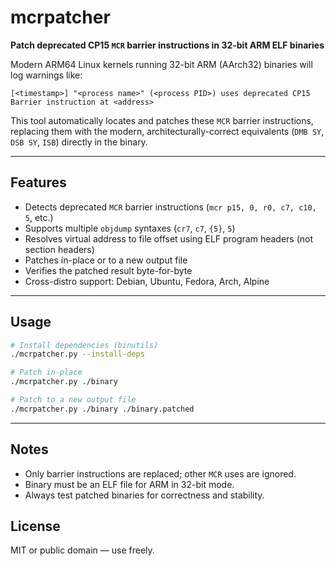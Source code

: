 # mcrpatcher

**Patch deprecated CP15 `MCR` barrier instructions in 32-bit ARM ELF binaries**

Modern ARM64 Linux kernels running 32-bit ARM (AArch32) binaries will log warnings like:

```
[<timestamp>] "<process name>" (<process PID>) uses deprecated CP15 Barrier instruction at <address>
```

This tool automatically locates and patches these `MCR` barrier instructions, replacing them with the modern, architecturally-correct equivalents (`DMB SY`, `DSB SY`, `ISB`) directly in the binary.

---

## Features

- Detects deprecated `MCR` barrier instructions (`mcr p15, 0, r0, c7, c10, 5`, etc.)
- Supports multiple `objdump` syntaxes (`cr7`, `c7`, `{5}`, `5`)
- Resolves virtual address to file offset using ELF program headers (not section headers)
- Patches in-place or to a new output file
- Verifies the patched result byte-for-byte
- Cross-distro support: Debian, Ubuntu, Fedora, Arch, Alpine

---

## Usage

```bash
# Install dependencies (binutils)
./mcrpatcher.py --install-deps

# Patch in-place
./mcrpatcher.py ./binary

# Patch to a new output file
./mcrpatcher.py ./binary ./binary.patched
```

---

## Notes

- Only barrier instructions are replaced; other `MCR` uses are ignored.
- Binary must be an ELF file for ARM in 32-bit mode.
- Always test patched binaries for correctness and stability.

## License

MIT or public domain — use freely.
